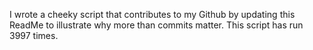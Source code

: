 I wrote a cheeky script that contributes to my Github by updating this ReadMe to illustrate why more than commits matter. This script has run 3997 times.